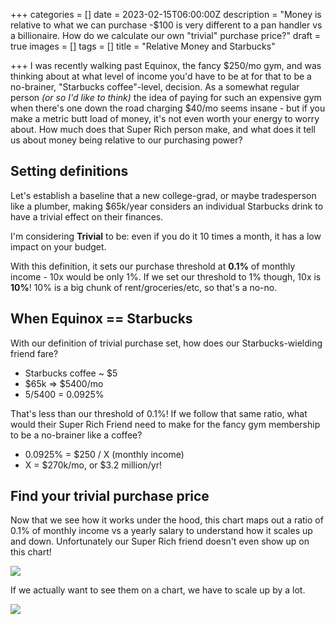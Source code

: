 +++
categories = []
date = 2023-02-15T06:00:00Z
description = "Money is relative to what we can purchase -$100 is very different to a pan handler vs a billionaire. How do we calculate our own \"trivial\" purchase price?"
draft = true
images = []
tags = []
title = "Relative Money and Starbucks"

+++
I was recently walking past Equinox, the fancy $250/mo gym, and was thinking about at what level of income you'd have to be at for that to be a no-brainer, "Starbucks coffee"-level, decision. As a somewhat regular person _(or so I'd like to think)_ the idea of paying for such an expensive gym when there's one down the road charging $40/mo seems insane - but if you make a metric butt load of money, it's not even worth your energy to worry about. How much does that Super Rich person make, and what does it tell us about money being relative to our purchasing power?

## Setting definitions

Let's establish a baseline that a new college-grad, or maybe tradesperson like a plumber, making $65k/year considers an individual Starbucks drink to have a trivial effect on their finances.

I'm considering **Trivial** to be: even if you do it 10 times a month, it has a low impact on your budget.

With this definition, it sets our purchase threshold at **0.1%** of monthly income - 10x would be only 1%. If we set our threshold to 1% though, 10x is **10%**! 10% is a big chunk of rent/groceries/etc, so that's a no-no.

## When Equinox == Starbucks

With our definition of trivial purchase set, how does our Starbucks-wielding friend fare?

* Starbucks coffee \~ $5
* $65k => $5400/mo
* 5/5400 = 0.0925%

That's less than our threshold of 0.1%! If we follow that same ratio, what would their Super Rich Friend need to make for the fancy gym membership to be a no-brainer like a coffee?

* 0.0925% = $250 / X (monthly income)
* X = $270k/mo, or $3.2 million/yr!

## Find your trivial purchase price

Now that we see how it works under the hood, this chart maps out a ratio of 0.1% of monthly income vs a yearly salary to understand how it scales up and down. Unfortunately our Super Rich friend doesn't even show up on this chart! 

![](/uploads/how-does-trivial-purchase-size-change-with-salary.png)

If we actually want to see them on a chart, we have to scale up by a lot.

![](/uploads/labeled-yearly-vs-trivial.jpg)